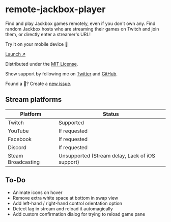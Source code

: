 # remote-jackbox-player

Find and play Jackbox games remotely, even if you don't own any. Find random Jackbox hosts who are streaming their games on Twitch and join them, or directly enter a streamer's URL!

Try it on your mobile device 📲

[Launch ↗️](https://remote-jackbox-player.isaacyakl.com)

Distributed under the [MIT License](https://isaacyakl.github.io/remote-jackbox-player/LICENSE).

Show support by following me on [Twitter](https://www.twitter.com/isaacyakl) and [GitHub](https://github.com/isaacyakl).

Found a 🐛? Create a [new issue](https://github.com/isaacyakl/remote-jackbox-player/issues/new).

## Stream platforms

| Platform           | Status                                          |
| ------------------ | ----------------------------------------------- |
| Twitch             | Supported                                       |
| YouTube            | If requested                                    |
| Facebook           | If requested                                    |
| Discord            | If requested                                    |
| Steam Broadcasting | Unsupported (Stream delay, Lack of iOS support) |

## To-Do

-  Animate icons on hover
-  Remove extra white space at bottom in swap view
-  Add left-hand / right-hand control orientation option
-  Detect lag in stream and reload it automagically
-  Add custom confirmation dialog for trying to reload game pane
